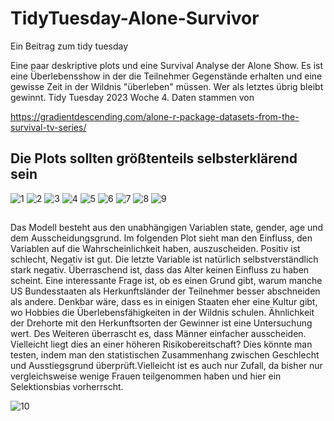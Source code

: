 # TidyTuesday-Alone-Survivor
Ein Beitrag zum tidy tuesday

Eine paar deskriptive plots und eine Survival Analyse der Alone Show. Es ist eine Überlebensshow in der die Teilnehmer
Gegenstände erhalten und eine gewisse Zeit in der Wildnis "überleben" müssen. Wer als letztes übrig bleibt gewinnt. Tidy Tuesday 2023 Woche 4. 
Daten stammen von 

https://gradientdescending.com/alone-r-package-datasets-from-the-survival-tv-series/

## Die Plots sollten größtenteils selbsterklärend sein
![1](https://user-images.githubusercontent.com/106337257/216415716-50a21607-acce-42c3-acfb-b5e4acc2072e.png)
![2](https://user-images.githubusercontent.com/106337257/216415937-a927351e-9b8e-4969-b23a-ebc4eb51a529.png)
![3](https://user-images.githubusercontent.com/106337257/216415950-a21dca58-785d-4822-9eab-f4d1f56ac0cb.png)
![4](https://user-images.githubusercontent.com/106337257/216415959-cac5081f-64c1-4f94-a7c6-3c2ad5602b81.png)
![5](https://user-images.githubusercontent.com/106337257/216415973-eb5c2b3c-e2d0-425c-bda1-30a0539ce525.png)
![6](https://user-images.githubusercontent.com/106337257/216415985-82a828a1-e2f6-4e65-8f92-220224eccb74.png)
![7](https://user-images.githubusercontent.com/106337257/216415995-a798e11b-15b3-46b1-8b6d-17762e881329.png)
![8](https://user-images.githubusercontent.com/106337257/216416003-922a0254-ea47-4cf9-b611-83750f853090.png)
![9](https://user-images.githubusercontent.com/106337257/216416023-8af4d8dd-b275-4793-ad81-e67afd4ee94a.png)

## 
Das Modell besteht aus den unabhängigen Variablen state, gender, age und dem Ausscheidungsgrund. 
Im folgenden Plot sieht man den Einfluss, den Variablen auf die Wahrscheinlichkeit haben, auszuscheiden. Positiv ist schlecht, Negativ ist gut. Die letzte Variable ist
natürlich selbstverständlich stark negativ. Überraschend ist, dass das Alter keinen Einfluss zu haben scheint. Eine interessante Frage ist, ob es einen
Grund gibt, warum manche US Bundesstaaten als Herkunftsländer der Teilnehmer besser abschneiden als andere. Denkbar wäre, dass es in einigen Staaten eher eine
Kultur gibt, wo Hobbies die Überlebensfähigkeiten in der Wildnis schulen. Ähnlichkeit der Drehorte mit den Herkunftsorten der Gewinner ist eine Untersuchung wert.
Des Weiteren überrascht es, dass Männer einfacher ausscheiden. Vielleicht liegt dies an einer höheren Risikobereitschaft? Dies könnte man testen, indem man 
den statistischen Zusammenhang zwischen Geschlecht und Ausstiegsgrund überprüft.Vielleicht ist es auch nur Zufall, da bisher nur vergleichsweise wenige 
Frauen teilgenommen haben und hier ein Selektionsbias vorherrscht.

![10](https://user-images.githubusercontent.com/106337257/216416040-1974d01f-73f3-4cc7-a8f7-53db4631f7cb.png)
